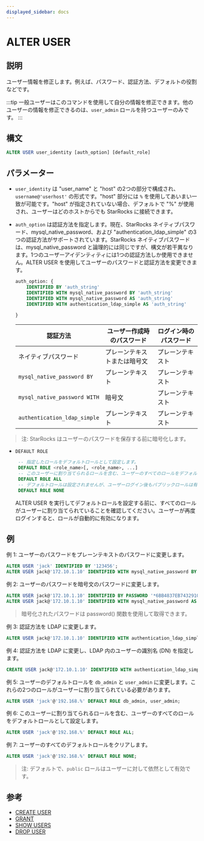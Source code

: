 ```yaml
---
displayed_sidebar: docs
---
```


# ALTER USER

## 説明

ユーザー情報を修正します。例えば、パスワード、認証方法、デフォルトの役割などです。

:::tip
一般ユーザーはこのコマンドを使用して自分の情報を修正できます。他のユーザーの情報を修正できるのは、`user_admin` ロールを持つユーザーのみです。
:::

## 構文

```SQL
ALTER USER user_identity [auth_option] [default_role]
```

## パラメーター

- `user_identity` は "user_name" と "host" の2つの部分で構成され、`username@'userhost'` の形式です。"host" 部分には `%` を使用してあいまい一致が可能です。"host" が指定されていない場合、デフォルトで "%" が使用され、ユーザーはどのホストからでも StarRocks に接続できます。

- `auth_option` は認証方法を指定します。現在、StarRocks ネイティブパスワード、mysql_native_password、および "authentication_ldap_simple" の3つの認証方法がサポートされています。StarRocks ネイティブパスワードは、mysql_native_password と論理的には同じですが、構文が若干異なります。1つのユーザーアイデンティティには1つの認証方法しか使用できません。ALTER USER を使用してユーザーのパスワードと認証方法を変更できます。

    ```SQL
    auth_option: {
        IDENTIFIED BY 'auth_string'
        IDENTIFIED WITH mysql_native_password BY 'auth_string'
        IDENTIFIED WITH mysql_native_password AS 'auth_string'
        IDENTIFIED WITH authentication_ldap_simple AS 'auth_string'
        
    }
    ```

    | **認証方法**                 | **ユーザー作成時のパスワード** | **ログイン時のパスワード** |
    | ---------------------------- | ------------------------------ | ------------------------- |
    | ネイティブパスワード         | プレーンテキストまたは暗号文   | プレーンテキスト           |
    | `mysql_native_password BY`   | プレーンテキスト               | プレーンテキスト           |
    | `mysql_native_password WITH` | 暗号文                         | プレーンテキスト           |
    | `authentication_ldap_simple` | プレーンテキスト               | プレーンテキスト           |

> 注: StarRocks はユーザーのパスワードを保存する前に暗号化します。

- `DEFAULT ROLE`

   ```SQL
    -- 指定したロールをデフォルトロールとして設定します。
    DEFAULT ROLE <role_name>[, <role_name>, ...]
    -- このユーザーに割り当てられるロールを含む、ユーザーのすべてのロールをデフォルトロールとして設定します。
    DEFAULT ROLE ALL
    -- デフォルトロールは設定されませんが、ユーザーログイン後もパブリックロールは有効です。
    DEFAULT ROLE NONE
    ```

  ALTER USER を実行してデフォルトロールを設定する前に、すべてのロールがユーザーに割り当てられていることを確認してください。ユーザーが再度ログインすると、ロールが自動的に有効になります。

## 例

例 1: ユーザーのパスワードをプレーンテキストのパスワードに変更します。

```SQL
ALTER USER 'jack' IDENTIFIED BY '123456';
ALTER USER jack@'172.10.1.10' IDENTIFIED WITH mysql_native_password BY '123456';
```

例 2: ユーザーのパスワードを暗号文のパスワードに変更します。

```SQL
ALTER USER jack@'172.10.1.10' IDENTIFIED BY PASSWORD '*6BB4837EB74329105EE4568DDA7DC67ED2CA2AD9';
ALTER USER jack@'172.10.1.10' IDENTIFIED WITH mysql_native_password AS '*6BB4837EB74329105EE4568DDA7DC67ED2CA2AD9';
```

> 暗号化されたパスワードは password() 関数を使用して取得できます。

例 3: 認証方法を LDAP に変更します。

```SQL
ALTER USER jack@'172.10.1.10' IDENTIFIED WITH authentication_ldap_simple;
```

例 4: 認証方法を LDAP に変更し、LDAP 内のユーザーの識別名 (DN) を指定します。

```SQL
CREATE USER jack@'172.10.1.10' IDENTIFIED WITH authentication_ldap_simple AS 'uid=jack,ou=company,dc=example,dc=com';
```

例 5: ユーザーのデフォルトロールを `db_admin` と `user_admin` に変更します。これらの2つのロールがユーザーに割り当てられている必要があります。

```SQL
ALTER USER 'jack'@'192.168.%' DEFAULT ROLE db_admin, user_admin;
```

例 6: このユーザーに割り当てられるロールを含む、ユーザーのすべてのロールをデフォルトロールとして設定します。

```SQL
ALTER USER 'jack'@'192.168.%' DEFAULT ROLE ALL;
```

例 7: ユーザーのすべてのデフォルトロールをクリアします。

```SQL
ALTER USER 'jack'@'192.168.%' DEFAULT ROLE NONE;
```

> 注: デフォルトで、`public` ロールはユーザーに対して依然として有効です。

## 参考

- [CREATE USER](CREATE_USER.md)
- [GRANT](GRANT.md)
- [SHOW USERS](SHOW_USERS.md)
- [DROP USER](DROP_USER.md)